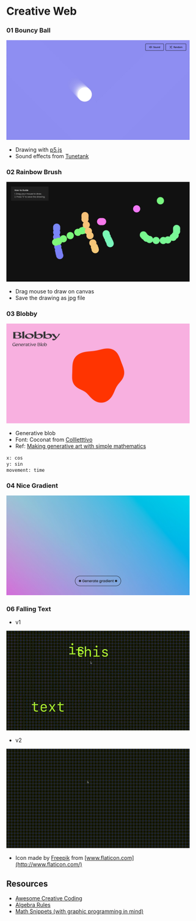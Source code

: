 # Creative Web

### 01 Bouncy Ball

<img src="./screenshots/01.jpg" width="480" />

- Drawing with [p5.js](https://p5js.org/)
- Sound effects from [Tunetank](https://tunetank.com/)

### 02 Rainbow Brush

<img src="./screenshots/02.jpg" width="480" />

- Drag mouse to draw on canvas
- Save the drawing as jpg file

### 03 Blobby

<img src="./screenshots/03.jpg" width="480" />

- Generative blob
- Font: Coconat from [Collletttivo](http://collletttivo.it/)
- Ref: [Making generative art with simple mathematics](https://www.hailpixel.com/articles/generative-art-simple-mathematics)

```
x: cos
y: sin
movement: time
```

### 04 Nice Gradient

<img src="./screenshots/04.jpg" width="480" />

### 06 Falling Text

- v1 

<img src="./screenshots/06-1.gif" width="480" />
  
- v2

<img src="./screenshots/06-2.gif" width="480" />    

- Icon made by [Freepik](https://www.flaticon.com/authors/freepik) from [www.flaticon.com](http://www.flaticon.com/)


## Resources
- [Awesome Creative Coding](https://github.com/terkelg/awesome-creative-coding)
- [Algebra Rules](http://algebrarules.com/)
- [Math Snippets (with graphic programming in mind)](https://github.com/terkelg/math)